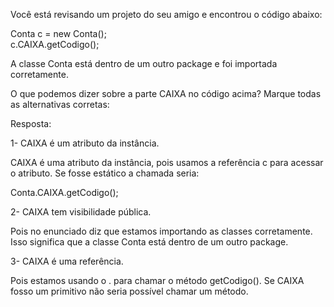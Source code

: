 Você está revisando um projeto do seu amigo e encontrou o código abaixo:

Conta c = new Conta();<br>
c.CAIXA.getCodigo();<br>

A classe Conta está dentro de um outro package e foi importada corretamente.

O que podemos dizer sobre a parte CAIXA no código acima? Marque todas as alternativas corretas:

Resposta:

1- CAIXA é um atributo da instância.


CAIXA é uma atributo da instância, pois usamos a referência c para acessar o atributo. Se fosse estático a chamada seria:

Conta.CAIXA.getCodigo();

2- CAIXA tem visibilidade pública.


Pois no enunciado diz que estamos importando as classes corretamente. Isso significa que a classe Conta está dentro de um outro package.

3- CAIXA é uma referência.

Pois estamos usando o . para chamar o método getCodigo(). Se CAIXA fosso um primitivo não seria possível chamar um método.